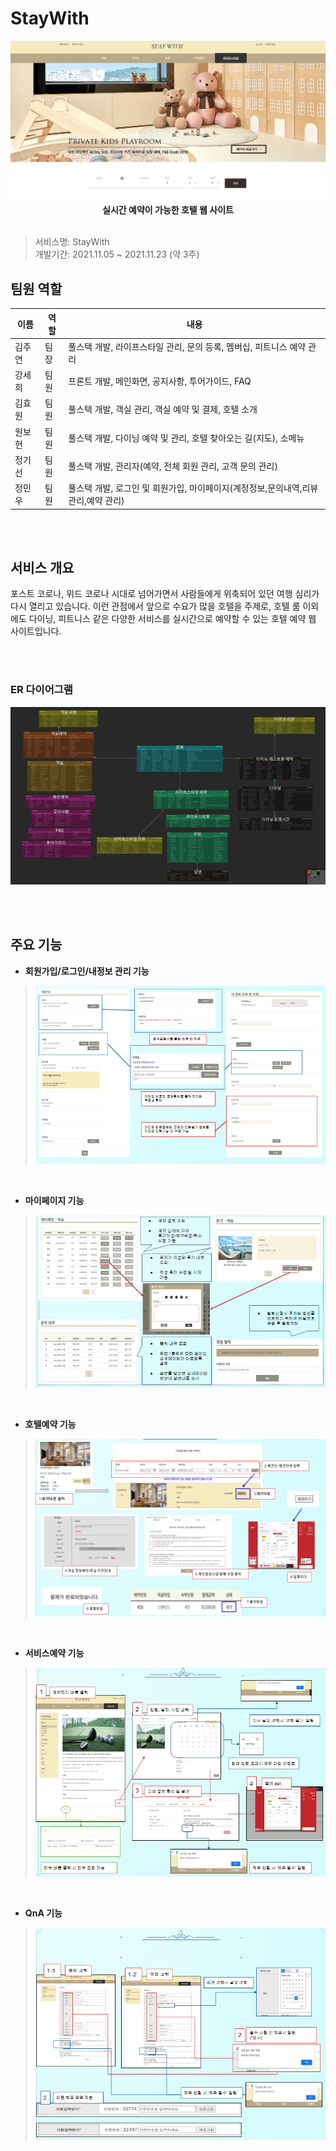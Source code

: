 # StayWith
<div>
<p align="center">
  <img width="800px;" src="./image/main.png" />
  <br/><b>실시간 예약이 가능한 호텔 웹 사이트</b>
<br/>  
<br/> 
</p>    
</div>

> 서비스명: StayWith       
> 개발기간: 2021.11.05 ~ 2021.11.23 (약 3주)   

## 팀원 역할   
| 이름   | 역할 | 내용                        |
| ------ | ---- | --------------------------- |
| 김주연 | 팀장 | 풀스택 개발, 라이프스타일 관리, 문의 등록, 멤버십, 피트니스 예약 관리 |
| 강세희 | 팀원 | 프론트 개발, 메인화면, 공지사항, 투어가이드, FAQ |
| 김효원 | 팀원 | 풀스택 개발, 객실 관리, 객실 예약 및 결제, 호텔 소개 |
| 원보현 | 팀원 | 풀스택 개발, 다이닝 예약 및 관리, 호텔 찾아오는 길(지도), 소메뉴 |
| 정기선 | 팀원 | 풀스택 개발, 관리자(예약, 전체 회원 관리, 고객 문의 관리) |
| 정민우 | 팀원 | 풀스택 개발, 로그인 및 회원가입, 마이페이지(계정정보,문의내역,리뷰관리,예약 관리) |

<br/>  
<br/>    

## 서비스 개요      
포스트 코로나, 위드 코로나 시대로 넘어가면서 사람들에게 위축되어 있던 여행 심리가 다시 열리고 있습니다. 이런 관점에서 앞으로 수요가 많을 호텔을 주제로, 호텔 룸 이외에도 다이닝, 피트니스 같은 다양한 서비스를 실시간으로 예약할 수 있는 호텔 예약 웹 사이트입니다.

<br/>  
<br/>    

### ER 다이어그램      
![stayWith_db](./image/ERD.png)

<br/>  
<br/> 

## 주요 기능

* **회원가입/로그인/내정보 관리 기능** 
> ![슬라이드1](./image/loginAndMyInfo.png)

<br/>

* **마이페이지 기능** 
> ![슬라이드1](./image/mypage.png)

<br/>

* **호텔예약 기능** 
> ![슬라이드1](./image/hotelRe.png)

<br/>

* **서비스예약 기능** 
> ![슬라이드1](./image/serviceRe.png)

<br/>

* **QnA 기능** 
> ![슬라이드1](./image/qna.png)

<br/>
<br/>
